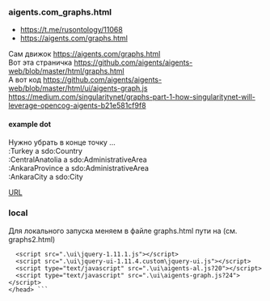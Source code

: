 ### aigents.com_graphs.html 
- https://t.me/rusontology/11068
- https://aigents.com/graphs.html  

Сам движок https://aigents.com/graphs.html  
Вот эта страничка https://github.com/aigents/aigents-web/blob/master/html/graphs.html  
А вот код https://github.com/aigents/aigents-web/blob/master/html/ui/aigents-graph.js  
https://medium.com/singularitynet/graphs-part-1-how-singularitynet-will-leverage-opencog-aigents-b21e581cf9f8

#### example dot
Нужно убрать в конце точку ...  
:Turkey a sdo:Country  
:CentralAnatolia a sdo:AdministrativeArea  
:AnkaraProvince a sdo:AdministrativeArea  
:AnkaraCity a sdo:City  

[URL](https://aigents.com/graphs.html?slicing=0&layout_threshold=1&layout_balance=50&layout_directions=3&text=:Turkey%20a%20sdo:Country%3B:CentralAnatolia%20a%20sdo:AdministrativeArea%3B:AnkaraProvince%20a%20sdo:AdministrativeArea%3B:AnkaraCity%20a%20sdo:City)

### local
Для локального запуска меняем в файле graphs.html пути на (см. graphs2.html)
``` <link rel="stylesheet" href=".\ui\jquery-ui-1.11.4.custom\jquery-ui.css">
  <script src=".\ui\jquery-1.11.1.js"></script>
  <script src=".\ui\jquery-ui-1.11.4.custom\jquery-ui.js"></script>
  <script type="text/javascript" src=".\ui\aigents-al.js?20"></script>
  <script type="text/javascript" src=".\ui\aigents-graph.js?24"></script>
</head> ```
